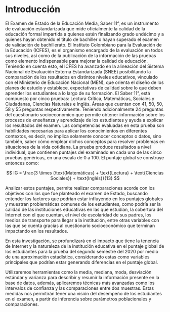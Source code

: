 # Introducción

El Examen de Estado de la Educación Media, Saber 11°, es un instrumento de evaluación estandarizada que mide oficialmente la calidad de la educación formal impartida a quienes estén finalizando grado undécimo y a quienes hayan obtenido el título de bachiller o hayan superado el examen de validación de bachillerato. El Instituto Colombiano para la Evaluación de la Educación (ICFES), es el organismo encargado de la evaluación en todos sus niveles, así como de la publicación de la información de las pruebas como elemento indispensable para mejorar la calidad de educación. Teniendo en cuenta esto, el ICFES ha avanzado en la alineación del Sistema Nacional de Evaluación Externa Estandarizada (SNEE) posibilitando la comparación de los resultados en distintos niveles educativos, vinculado con el Ministerio de Educación Nacional (MEN), que orienta el diseño de los planes de estudio y establece, expectativas de calidad sobre lo que deben aprender los estudiantes a lo largo de su formación. El Saber 11°, está compuesto por cinco pruebas: Lectura Crítica, Matemáticas, Sociales y Ciudadanas, Ciencias Naturales e Inglés. Áreas que cuentan con 41, 50, 50, 58 y 55 preguntas respectivamente. Teniendo adicionalmente 24 preguntas del cuestionario socioeconómico que permite obtener información sobre los procesos de enseñanza y aprendizaje de los estudiantes y ayuda a explicar los resultados del examen. Las competencias evaluadas en esta prueba son habilidades necesarias para aplicar los conocimientos en diferentes contextos, es decir, no implica solamente conocer conceptos o datos, sino también, saber cómo emplear dichos conceptos para resolver problemas en situaciones de la vida cotidiana. La prueba produce resultados a nivel individual, que contienen puntajes del examinado en cada una de las cinco pruebas genéricas, en una escala de 0 a 100. El puntaje global se construye entonces como:

$$
IG = \frac{3 \times (\text{Matemáticas} + \text{Lectura} + \text{Ciencias Sociales}) + \text{Inglés}}{13}
$$

Analizar estos puntajes, permite realizar comparaciones acorde con los objetivos con los que fue planteado el examen de Estado, buscando entender los factores que podrían estar influyendo en los puntajes globales y muestran problemáticas comunes de los estudiantes, como podría ser la calidad de las instituciones educativas en las que estudian, la cobertura del Internet con el que cuentan, el nivel de escolaridad de sus padres, los medios de transporte para llegar a la institución, entre otras variables con las que se cuenta gracias al cuestionario socioeconómico que terminan impactando en los resultados.

En esta investigación, se profundizará en el impacto que tiene la tenencia de Internet y la naturaleza de la institución educativa en el puntaje global de los estudiantes para la prueba del segundo semestre del 2020 por medio de una aproximación estadística, considerando estas como variables principales que podrían estar generando diferencias en el puntaje global.

Utilizaremos herramientas como la media, mediana, moda, desviación estándar y varianza para describir y resumir la información presente en la base de datos, además, aplicaremos técnicas más avanzadas como los intervalos de confianza y las comparaciones entre dos muestras. Estas medidas nos permitirán tener una visión del desempeño de los estudiantes en el examen, a partir de inferencia sobre parámetros poblacionales y comparaciones.
